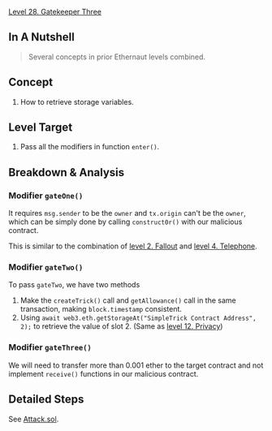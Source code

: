 [Level 28. Gatekeeper Three](https://ethernaut.openzeppelin.com/level/28)

## In A Nutshell

> Several concepts in prior Ethernaut levels combined.

## Concept

1. How to retrieve storage variables.

## Level Target

1. Pass all the modifiers in function `enter()`.

## Breakdown & Analysis

### Modifier `gateOne()`
It requires `msg.sender` to be the `owner` and `tx.origin` can't be the `owner`, which can be simply done by calling `construct0r()` with our malicious contract.

This is similar to the combination of [level 2. Fallout](https://github.com/timou0911/Ethernaut-Writeup/tree/main/02.%20Fallout%20%E2%98%85%E2%98%86%E2%98%86%E2%98%86%E2%98%86) and [level 4. Telephone](https://github.com/timou0911/Ethernaut-Writeup/tree/main/04.%20Telephone%20%E2%98%85%E2%98%86%E2%98%86%E2%98%86%E2%98%86).

### Modifier `gateTwo()`
To pass `gateTwo`, we have two methods

1. Make the `createTrick()` call and `getAllowance()` call in the same transaction, making `block.timestamp` consistent.
2. Using `await web3.eth.getStorageAt("SimpleTrick Contract Address", 2);` to retrieve the value of slot 2. (Same as [level 12. Privacy](https://github.com/timou0911/Ethernaut-Writeup/tree/main/12.%20Privacy%20%E2%98%85%E2%98%85%E2%98%85%E2%98%86%E2%98%86))

### Modifier `gateThree()`
We will need to transfer more than 0.001 ether to the target contract and not implement `receive()` functions in our malicious contract.

## Detailed Steps

See [Attack.sol](https://github.com/timou0911/Ethernaut-Writeup/blob/main/28.%20Gatekeeper%20Three%20%E2%98%85%E2%98%85%E2%98%85%E2%98%86%E2%98%86/Attack.sol).
